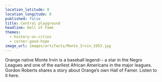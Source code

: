 ```yaml
---
location_latitude: 0
location_longitude: 0
published: false
title: Central playground
headline: Hall of Fame
themes:
  - history-us-cities
  - corner-good-hope
image_url: images/artifacts/Monte_Irvin_1953.jpg
---
```

Orange native Monte Irvin is a baseball legend-- a star in the Negro Leagues and one of the earliest African Americans in the major leagues.  Gordon Roberts shares a story about Orange’s own Hall of Famer.  Listen to it here.
